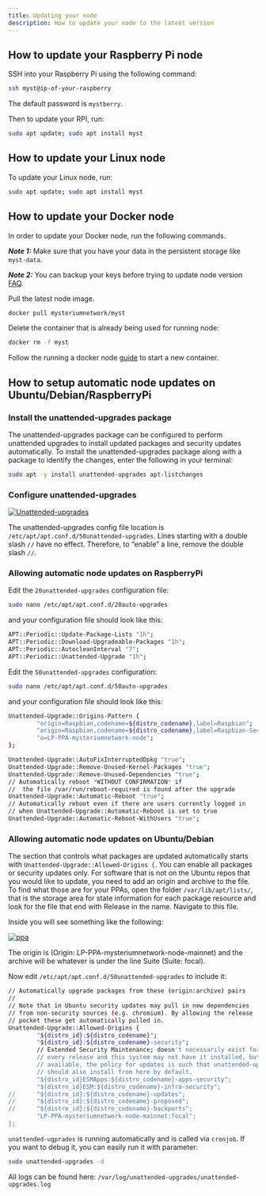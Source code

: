 ```yaml
---
title: Updating your node
description: How to update your node to the latest version
---
```


## How to update your Raspberry Pi node

SSH into your Raspberry Pi using the following command:

```bash
ssh myst@ip-of-your-raspberry
```

The default password is  `mystberry`.

Then to update your RPI, run:

```bash
sudo apt update; sudo apt install myst
```

## How to update your Linux node

To update your Linux node, run:
```bash
sudo apt update; sudo apt install myst
```

## How to update your Docker node

In order to update your Docker node, run the following commands.

**_Note 1:_** Make sure that you have your data in the persistent storage like `myst-data`.

**_Note 2:_** You can backup your keys before trying to update node version [FAQ](https://docs.mysterium.network/resources/faq/).

Pull the latest node image.

```bash
docker pull mysteriumnetwork/myst
```

Delete the container that is already being used for running node:

```bash
docker rm -f myst
```

Follow the running a docker node [guide](https://docs.mysterium.network/node-runners/setup/docker/) to start a new container.


## How to setup automatic node updates on Ubuntu/Debian/RaspberryPi

### Install the unattended-upgrades package

The unattended-upgrades package can be configured to perform unattended upgrades to install updated packages and security updates automatically. To install the unattended-upgrades package along with a package to identify the changes, enter the following in your terminal:

```bash
sudo apt -y install unattended-upgrades apt-listchanges
```
### Configure unattended-upgrades

<a href="https://ibb.co/tH5n818"><img src="https://i.ibb.co/nwS4zKz/Screenshot-2021-11-10-at-08-11-55.png" alt="Unattended-upgrades" border="0"></a>

The unattended-upgrades config file location is `/etc/apt/apt.conf.d/50unattended-upgrades`. Lines starting with a double slash `//` have no effect. Therefore, to “enable” a line, remove the double slash `//`.

### Allowing automatic node updates on RaspberryPi

Edit the `20unattended-upgrades` configuration file:

```bash
sudo nano /etc/apt/apt.conf.d/20auto-upgrades
```

and your configuration file should look like this:

```bash
APT::Periodic::Update-Package-Lists "1h";
APT::Periodic::Download-Upgradeable-Packages "1h";
APT::Periodic::AutocleanInterval "7";
APT::Periodic::Unattended-Upgrade "1h";
```

Edit the `50unattended-upgrades` configuration:

```bash
sudo nano /etc/apt/apt.conf.d/50auto-upgrades
```

and your configuration file should look like this:


```bash 
Unattended-Upgrade::Origins-Pattern {
        "origin=Raspbian,codename=${distro_codename},label=Raspbian";
        "origin=Raspbian,codename=${distro_codename},label=Raspbian-Security";
        "o=LP-PPA-mysteriumnetwork-node";
};

Unattended-Upgrade::AutoFixInterruptedDpkg "true";
Unattended-Upgrade::Remove-Unused-Kernel-Packages "true";
Unattended-Upgrade::Remove-Unused-Dependencies "true";
// Automatically reboot *WITHOUT CONFIRMATION* if
//  the file /var/run/reboot-required is found after the upgrade
Unattended-Upgrade::Automatic-Reboot "true";
// Automatically reboot even if there are users currently logged in
// when Unattended-Upgrade::Automatic-Reboot is set to true
Unattended-Upgrade::Automatic-Reboot-WithUsers "true";
```

### Allowing automatic node updates on Ubuntu/Debian

The section that controls what packages are updated automatically starts with `Unattended-Upgrade::Allowed-Origins {`. You can enable all packages or security updates only. For software that is not on the Ubuntu repos that you would like to update, you need to add an origin and archive to the file. To find what those are for your PPAs, open the folder `/var/lib/apt/lists/`, that is the storage area for state information for each package resource and look for the file that end with Release in the name. Navigate to this file.

Inside you will see something like the following:

<a href="https://ibb.co/vDJbwYR"><img src="https://i.ibb.co/b7rxWJD/ppa.png" alt="ppa" border="0"></a>

The origin is (Origin: LP-PPA-mysteriumnetwork-node-mainnet) and the archive will be whatever is under the line Suite (Suite: focal).

Now edit `/etc/apt/apt.conf.d/50unattended-upgrades` to include it:

```bash
// Automatically upgrade packages from these (origin:archive) pairs
//
// Note that in Ubuntu security updates may pull in new dependencies
// from non-security sources (e.g. chromium). By allowing the release
// pocket these get automatically pulled in.
Unattended-Upgrade::Allowed-Origins {
        "${distro_id}:${distro_codename}";
        "${distro_id}:${distro_codename}-security";
        // Extended Security Maintenance; doesn't necessarily exist for
        // every release and this system may not have it installed, but if
        // available, the policy for updates is such that unattended-upgrades
        // should also install from here by default.
        "${distro_id}ESMApps:${distro_codename}-apps-security";
        "${distro_id}ESM:${distro_codename}-infra-security";
//      "${distro_id}:${distro_codename}-updates";
//      "${distro_id}:${distro_codename}-proposed";
//      "${distro_id}:${distro_codename}-backports";
        "LP-PPA-mysteriumnetwork-node-mainnet:focal";
};
```

`unattended-ugprades` is running automatically and is called via `cronjob`. If you want to debug it, you can easily run it with parameter: 

```bash 
sudo unattended-upgrades -d
```

All logs can be found here: `/var/log/unattended-upgrades/unattended-upgrades.log`
